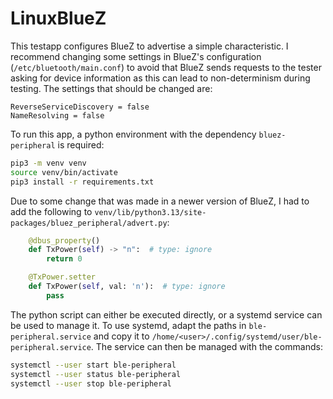 # LinuxBlueZ

This testapp configures BlueZ to advertise a simple characteristic. I recommend changing some settings in BlueZ's configuration (`/etc/bluetooth/main.conf`) to avoid that BlueZ sends requests to the tester asking for device information as this can lead to non-determinism during testing. The settings that should be changed are:

```
ReverseServiceDiscovery = false
NameResolving = false
```

To run this app, a python environment with the dependency `bluez-peripheral` is required:

```sh
pip3 -m venv venv
source venv/bin/activate
pip3 install -r requirements.txt
```

Due to some change that was made in a newer version of BlueZ, I had to add the following to `venv/lib/python3.13/site-packages/bluez_peripheral/advert.py`:

```python
    @dbus_property()
    def TxPower(self) -> "n":  # type: ignore
        return 0

    @TxPower.setter
    def TxPower(self, val: 'n'):  # type: ignore
        pass
```

The python script can either be executed directly, or a systemd service can be used to manage it. To use systemd, adapt the paths in `ble-peripheral.service` and copy it to `/home/<user>/.config/systemd/user/ble-peripheral.service`. The service can then be managed with the commands:

```sh
systemctl --user start ble-peripheral
systemctl --user status ble-peripheral
systemctl --user stop ble-peripheral
```
